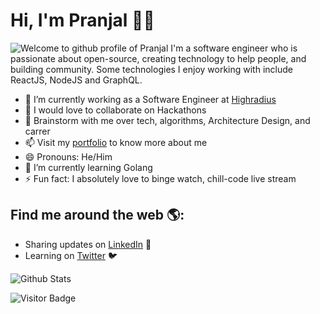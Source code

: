 # Hi, I'm Pranjal :man_technologist:

<img src="https://camo.githubusercontent.com/992babdffd8c74a1502de375fbdf7e4d54773242/68747470733a2f2f6d656469612e67697068792e636f6d2f6d656469612f53576f536b4e36447854737a71494b4571762f67697068792e676966" alt="Welcome to github profile of Pranjal">
I'm a software engineer who is passionate about open-source, creating technology to help people, and building community. Some technologies I enjoy working with include ReactJS, NodeJS and GraphQL.

- 🔭 I’m currently working as a Software Engineer at [Highradius](https://highradius.com/)
- 👯 I would love to collaborate on Hackathons
- 💬 Brainstorm with me over tech, algorithms, Architecture Design, and carrer
- 📫 Visit my [portfolio](http://pranjaldev.gatsbyjs.io/) to know more about me
- 😄 Pronouns: He/Him
- 🌱 I’m currently learning Golang
- ⚡ Fun fact: I absolutely love to binge watch, chill-code live stream

## Find me around the web 🌎:

- Sharing updates on <a href="https://www.linkedin.com/in/beingpranjal/">LinkedIn</a> 💼
- Learning on <a href="https://twitter.com/PranjalAgnihot8">Twitter</a> :bird:

![Github Stats](https://github-readme-stats.vercel.app/api?username=PranjalAgni&show_icons=true)

![Visitor Badge](https://visitor-badge.laobi.icu/badge?page_id=PranjalAgni)
